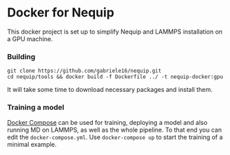 # Docker for Nequip

This docker project is set up to simplify Nequip and LAMMPS installation on a GPU machine.

### Building

```
git clone https://github.com/gabriele16/nequip.git
cd nequip/tools && docker build -f Dockerfile ../ -t nequip-docker:gpu 
```

It will take some time to download necessary packages and install them.

### Training a model

[Docker Compose](https://docs.docker.com/compose/) can be used for training, deploying a model and also running MD on LAMMPS, as well as the whole pipeline. To that end you can edit the `docker-compose.yml`. Use `docker-compose up` to start the training of a minimal example.
